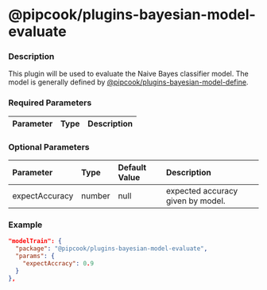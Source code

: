 # @pipcook/plugins-bayesian-model-evaluate

### Description

This plugin will be used to evaluate the Naive Bayes classifier model. The model is generally defined by [@pipcook/plugins-bayesian-model-define](https://www.npmjs.com/package/@pipcook/plugins-bayesian-model-define).

### Required Parameters

| Parameter | Type | Description |
|:----------|:-----|:------------|


### Optional Parameters

| Parameter | Type | Default Value | Description |
|:----------|:-----|:------|:-----|
|expectAccuracy|number|null|expected accuracy given by model.|

### Example
```json
"modelTrain": {
  "package": "@pipcook/plugins-bayesian-model-evaluate",
  "params": {
    "expectAccracy": 0.9
  }
},
```

